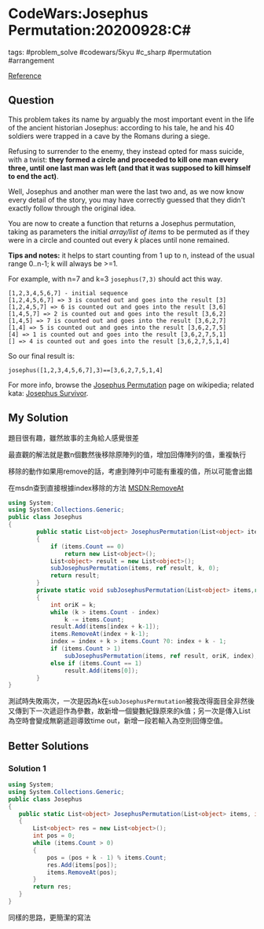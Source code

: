 # CodeWars:Josephus Permutation:20200928:C\#

tags: #problem_solve #codewars/5kyu #c_sharp #permutation #arrangement

[Reference](https://www.codewars.com/kata/5550d638a99ddb113e0000a2)

## Question

This problem takes its name by arguably the most important event in the life of the ancient historian Josephus: according to his tale, he and his 40 soldiers were trapped in a cave by the Romans during a siege.

Refusing to surrender to the enemy, they instead opted for mass suicide, with a twist: **they formed a circle and proceeded to kill one man every three, until one last man was left (and that it was supposed to kill himself to end the act)**.

Well, Josephus and another man were the last two and, as we now know every detail of the story, you may have correctly guessed that they didn't exactly follow through the original idea.

You are now to create a function that returns a Josephus permutation, taking as parameters the initial *array/list of items* to be permuted as if they were in a circle and counted out every *k* places until none remained.

**Tips and notes:** it helps to start counting from 1 up to n, instead of the usual range 0..n-1; k will always be >=1.

For example, with n=7 and k=3 `josephus(7,3)` should act this way.

```
[1,2,3,4,5,6,7] - initial sequence
[1,2,4,5,6,7] => 3 is counted out and goes into the result [3]
[1,2,4,5,7] => 6 is counted out and goes into the result [3,6]
[1,4,5,7] => 2 is counted out and goes into the result [3,6,2]
[1,4,5] => 7 is counted out and goes into the result [3,6,2,7]
[1,4] => 5 is counted out and goes into the result [3,6,2,7,5]
[4] => 1 is counted out and goes into the result [3,6,2,7,5,1]
[] => 4 is counted out and goes into the result [3,6,2,7,5,1,4]
```

So our final result is:

```
josephus([1,2,3,4,5,6,7],3)==[3,6,2,7,5,1,4]
```

For more info, browse the [Josephus Permutation](http://en.wikipedia.org/wiki/Josephus_problem) page on wikipedia; related kata: [Josephus Survivor](http://www.codewars.com/kata/josephus-survivor).

## My Solution

題目很有趣，雖然故事的主角給人感覺很差

最直觀的解法就是數n個數然後移除原陣列的值，增加回傳陣列的值，重複執行

移除的動作如果用remove的話，考慮到陣列中可能有重複的值，所以可能會出錯

在msdn查到直接根據index移除的方法 [MSDN:RemoveAt](https://docs.microsoft.com/zh-tw/dotnet/api/system.collections.generic.list-1.removeat?view=netcore-3.1)

```C#
using System;
using System.Collections.Generic;
public class Josephus
{
        public static List<object> JosephusPermutation(List<object> items, int k)
        {
            if (items.Count == 0)
                return new List<object>();
            List<object> result = new List<object>();
            subJosephusPermutation(items, ref result, k, 0);
            return result;
        }
        private static void subJosephusPermutation(List<object> items,ref List<object> result, int k, int index)
        {
            int oriK = k;
            while (k > items.Count - index)
                k -= items.Count;
            result.Add(items[index + k-1]);
            items.RemoveAt(index + k-1);
            index = index + k > items.Count ?0: index + k - 1;
            if (items.Count > 1)
                subJosephusPermutation(items, ref result, oriK, index);
            else if (items.Count == 1)
                result.Add(items[0]);
        }
}
```

測試時失敗兩次，一次是因為k在`subJosephusPermutation`被我改得面目全非然後又傳到下一次遞迴作為參數，故新增一個變數紀錄原來的k值；另一次是傳入List為空時會變成無窮遞迴導致time out，新增一段若輸入為空則回傳空值。

## Better Solutions

### Solution 1

```C#
using System;
using System.Collections.Generic;
public class Josephus
{
   public static List<object> JosephusPermutation(List<object> items, int k)
   {
       List<object> res = new List<object>();
       int pos = 0;
       while (items.Count > 0)
       {
           pos = (pos + k - 1) % items.Count;
           res.Add(items[pos]);
           items.RemoveAt(pos);
       }
       return res;
   }
}
```

同樣的思路，更簡潔的寫法
